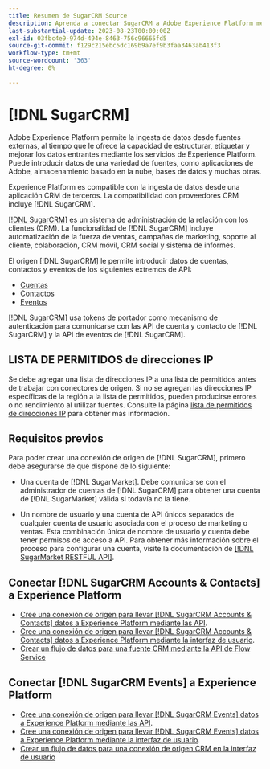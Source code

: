 ```yaml
---
title: Resumen de SugarCRM Source
description: Aprenda a conectar SugarCRM a Adobe Experience Platform mediante API o la interfaz de usuario.
last-substantial-update: 2023-08-23T00:00:00Z
exl-id: 03fbc4e9-974d-494e-8463-756c96665fd5
source-git-commit: f129c215ebc5dc169b9a7ef9b3faa3463ab413f3
workflow-type: tm+mt
source-wordcount: '363'
ht-degree: 0%

---
```


# [!DNL SugarCRM]

Adobe Experience Platform permite la ingesta de datos desde fuentes externas, al tiempo que le ofrece la capacidad de estructurar, etiquetar y mejorar los datos entrantes mediante los servicios de Experience Platform. Puede introducir datos de una variedad de fuentes, como aplicaciones de Adobe, almacenamiento basado en la nube, bases de datos y muchas otras.

Experience Platform es compatible con la ingesta de datos desde una aplicación CRM de terceros. La compatibilidad con proveedores CRM incluye [!DNL SugarCRM].

[[!DNL SugarCRM]](https://www.sugarcrm.com/) es un sistema de administración de la relación con los clientes (CRM). La funcionalidad de [!DNL SugarCRM] incluye automatización de la fuerza de ventas, campañas de marketing, soporte al cliente, colaboración, CRM móvil, CRM social y sistema de informes.

El origen [!DNL SugarCRM] le permite introducir datos de cuentas, contactos y eventos de los siguientes extremos de API:

* [Cuentas](https://market.apidocs.sugarcrm.com/#b0aeb0cd-80ea-4688-8474-54e4873f32f3)
* [Contactos](https://market.apidocs.sugarcrm.com/#308c5025-9478-4de3-8a41-1fc3cff1d8d1)
* [Eventos](https://market.apidocs.sugarcrm.com/#516ec3b1-8e70-43d4-8bf2-38a2ae74c0a5)

[!DNL SugarCRM] usa tokens de portador como mecanismo de autenticación para comunicarse con las API de cuenta y contacto de [!DNL SugarCRM] y la API de eventos de [!DNL SugarCRM].

## LISTA DE PERMITIDOS de direcciones IP

Se debe agregar una lista de direcciones IP a una lista de permitidos antes de trabajar con conectores de origen. Si no se agregan las direcciones IP específicas de la región a la lista de permitidos, pueden producirse errores o no rendimiento al utilizar fuentes. Consulte la página [lista de permitidos de direcciones IP](../../ip-address-allow-list.md) para obtener más información.

## Requisitos previos

Para poder crear una conexión de origen de [!DNL SugarCRM], primero debe asegurarse de que dispone de lo siguiente:

* Una cuenta de [!DNL SugarMarket]. Debe comunicarse con el administrador de cuentas de [!DNL SugarCRM] para obtener una cuenta de [!DNL SugarMarket] válida si todavía no la tiene.

* Un nombre de usuario y una cuenta de API únicos separados de cualquier cuenta de usuario asociada con el proceso de marketing o ventas. Esta combinación única de nombre de usuario y cuenta debe tener permisos de acceso a API. Para obtener más información sobre el proceso para configurar una cuenta, visite la documentación de [[!DNL SugarMarket RESTFUL API]](https://market.apidocs.sugarcrm.com/#intro).

## Conectar [!DNL SugarCRM Accounts & Contacts] a Experience Platform

* [Cree una conexión de origen para llevar [!DNL SugarCRM Accounts & Contacts] datos a Experience Platform mediante las API](../../tutorials/api/create/crm/sugarcrm-accounts-contacts.md).
* [Cree una conexión de origen para llevar [!DNL SugarCRM Accounts & Contacts] datos a Experience Platform mediante la interfaz de usuario](../../tutorials/ui/create/crm/sugarcrm-accounts-contacts.md).
* [Crear un flujo de datos para una fuente CRM mediante la API de Flow Service](../../tutorials/api/collect/crm.md)


## Conectar [!DNL SugarCRM Events] a Experience Platform

* [Cree una conexión de origen para llevar [!DNL SugarCRM Events] datos a Experience Platform mediante las API](../../tutorials/ui/create/crm/sugarcrm-events.md).
* [Cree una conexión de origen para llevar [!DNL SugarCRM Events] datos a Experience Platform mediante la interfaz de usuario](../../tutorials/ui/create/crm/sugarcrm-events.md).
* [Crear un flujo de datos para una conexión de origen CRM en la interfaz de usuario](../../tutorials/ui/dataflow/crm.md)
